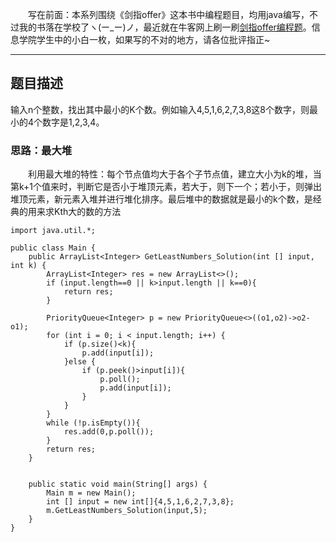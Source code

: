 &emsp;&emsp;写在前面：本系列围绕《剑指offer》这本书中编程题目，均用java编写，不过我的书落在学校了ヽ(ー_ー)ノ，最近就在牛客网上刷一刷[剑指offer编程题](https://www.nowcoder.com/ta/coding-interviews)。信息学院学生中的小白一枚，如果写的不对的地方，请各位批评指正~
___
## 题目描述
输入n个整数，找出其中最小的K个数。例如输入4,5,1,6,2,7,3,8这8个数字，则最小的4个数字是1,2,3,4。
### 思路：最大堆
&emsp;&emsp;利用最大堆的特性：每个节点值均大于各个子节点值，建立大小为k的堆，当第k+1个值来时，判断它是否小于堆顶元素，若大于，则下一个；若小于，则弹出堆顶元素，新元素入堆并进行堆化排序。最后堆中的数据就是最小的k个数，是经典的用来求Kth大的数的方法
```
import java.util.*;

public class Main {
    public ArrayList<Integer> GetLeastNumbers_Solution(int [] input, int k) {
        ArrayList<Integer> res = new ArrayList<>();
        if (input.length==0 || k>input.length || k==0){
            return res;
        }

        PriorityQueue<Integer> p = new PriorityQueue<>((o1,o2)->o2-o1);
        for (int i = 0; i < input.length; i++) {
            if (p.size()<k){
                p.add(input[i]);
            }else {
                if (p.peek()>input[i]){
                    p.poll();
                    p.add(input[i]);
                }
            }
        }
        while (!p.isEmpty()){
            res.add(0,p.poll());
        }
        return res;
    }


    public static void main(String[] args) {
        Main m = new Main();
        int [] input = new int[]{4,5,1,6,2,7,3,8};
        m.GetLeastNumbers_Solution(input,5);
    }
}
```